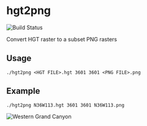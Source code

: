# hgt2png

![Build Status](https://travis-ci.org/garrettsickles/hgt2png.svg?branch=master)

Convert HGT raster to a subset PNG rasters

## Usage

```
./hgt2png <HGT FILE>.hgt 3601 3601 <PNG FILE>.png
```

## Example
```
./hgt2png N36W113.hgt 3601 3601 N36W113.png
```
![Western Grand Canyon](test/N36W113.png)
